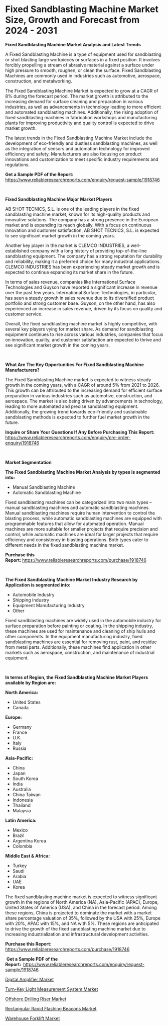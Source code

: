 <p><h1>Fixed Sandblasting Machine Market Size, Growth and Forecast from 2024 - 2031</h1></p><p><strong>Fixed Sandblasting Machine Market Analysis and Latest Trends</strong></p>
<p><p>A Fixed Sandblasting Machine is a type of equipment used for sandblasting or shot blasting large workpieces or surfaces in a fixed position. It involves forcibly propelling a stream of abrasive material against a surface under high pressure to smooth, roughen, or clean the surface. Fixed Sandblasting Machines are commonly used in industries such as automotive, aerospace, construction, and metalworking.</p><p>The Fixed Sandblasting Machine Market is expected to grow at a CAGR of 8% during the forecast period. The market growth is attributed to the increasing demand for surface cleaning and preparation in various industries, as well as advancements in technology leading to more efficient and automated sandblasting machines. Additionally, the rising adoption of fixed sandblasting machines in fabrication workshops and manufacturing plants for improving productivity and quality control is expected to drive market growth.</p><p>The latest trends in the Fixed Sandblasting Machine Market include the development of eco-friendly and dustless sandblasting machines, as well as the integration of sensors and automation technology for improved efficiency and safety. Manufacturers are also focusing on product innovations and customization to meet specific industry requirements and regulations.</p></p>
<p><strong>Get a Sample PDF of the Report:&nbsp;</strong> <a href="https://www.reliableresearchreports.com/enquiry/request-sample/1918746">https://www.reliableresearchreports.com/enquiry/request-sample/1918746</a></p>
<p>&nbsp;</p>
<p><strong>Fixed Sandblasting Machine Major Market Players</strong></p>
<p><p>AB SHOT TECNICS, S.L. is one of the leading players in the fixed sandblasting machine market, known for its high-quality products and innovative solutions. The company has a strong presence in the European market and is expanding its reach globally. With a focus on continuous innovation and customer satisfaction, AB SHOT TECNICS, S.L. is expected to see significant market growth in the coming years.</p><p>Another key player in the market is CLEMCO INDUSTRIES, a well-established company with a long history of providing top-of-the-line sandblasting equipment. The company has a strong reputation for durability and reliability, making it a preferred choice for many industrial applications. CLEMCO INDUSTRIES has been experiencing steady market growth and is expected to continue expanding its market share in the future.</p><p>In terms of sales revenue, companies like International Surface Technologies and Guyson have reported a significant increase in revenue over the past few years. International Surface Technologies, in particular, has seen a steady growth in sales revenue due to its diversified product portfolio and strong customer base. Guyson, on the other hand, has also experienced an increase in sales revenue, driven by its focus on quality and customer service.</p><p>Overall, the fixed sandblasting machine market is highly competitive, with several key players vying for market share. As demand for sandblasting equipment continues to rise across various industries, companies that focus on innovation, quality, and customer satisfaction are expected to thrive and see significant market growth in the coming years.</p></p>
<p>&nbsp;</p>
<p><strong>What Are The Key Opportunities For Fixed Sandblasting Machine Manufacturers?</strong></p>
<p><p>The Fixed Sandblasting Machine market is expected to witness steady growth in the coming years, with a CAGR of around 5% from 2021 to 2026. This growth can be attributed to the increasing demand for efficient surface preparation in various industries such as automotive, construction, and aerospace. The market is also being driven by advancements in technology, leading to more automated and precise sandblasting equipment. Additionally, the growing trend towards eco-friendly and sustainable sandblasting methods is expected to further fuel market growth in the future.</p></p>
<p><strong>Inquire or Share Your Questions If Any Before Purchasing This Report:</strong> <a href="https://www.reliableresearchreports.com/enquiry/pre-order-enquiry/1918746">https://www.reliableresearchreports.com/enquiry/pre-order-enquiry/1918746</a></p>
<p>&nbsp;</p>
<p><strong>Market Segmentation</strong></p>
<p><strong>The Fixed Sandblasting Machine Market Analysis by types is segmented into:</strong></p>
<p><ul><li>Manual Sandblasting Machine</li><li>Automatic Sandblasting Machine</li></ul></p>
<p><p>Fixed sandblasting machines can be categorized into two main types – manual sandblasting machines and automatic sandblasting machines. Manual sandblasting machines require human intervention to control the blasting process, while automatic sandblasting machines are equipped with programmable features that allow for automated operation. Manual machines are more suitable for smaller projects that require precision and control, while automatic machines are ideal for larger projects that require efficiency and consistency in blasting operations. Both types cater to different needs in the fixed sandblasting machine market.</p></p>
<p><strong>Purchase this Report:&nbsp;</strong><a href="https://www.reliableresearchreports.com/purchase/1918746">https://www.reliableresearchreports.com/purchase/1918746</a></p>
<p>&nbsp;</p>
<p><strong>The Fixed Sandblasting Machine Market Industry Research by Application is segmented into:</strong></p>
<p><ul><li>Automobile Industry</li><li>Shipping Industry</li><li>Equipment Manufacturing Industry</li><li>Other</li></ul></p>
<p><p>Fixed sandblasting machines are widely used in the automobile industry for surface preparation before painting or coating. In the shipping industry, these machines are used for maintenance and cleaning of ship hulls and other components. In the equipment manufacturing industry, fixed sandblasting machines are essential for removing rust, paint, and residue from metal parts. Additionally, these machines find application in other markets such as aerospace, construction, and maintenance of industrial equipment.</p></p>
<p>&nbsp;</p>
<p><strong>In terms of Region, the Fixed Sandblasting Machine Market Players available by Region are:</strong></p>
<p>
    <p> <strong> North America: </strong>
        <ul>
            <li>United States</li>
            <li>Canada</li>
        </ul>
        </p> 
    <p> <strong> Europe: </strong>
        <ul>
            <li>Germany</li>
            <li>France</li>
            <li>U.K.</li>
            <li>Italy</li>
            <li>Russia</li>
        </ul>
        </p> 
    <p> <strong> Asia-Pacific: </strong>
        <ul>
            <li>China</li>
            <li>Japan</li>
            <li>South Korea</li>
            <li>India</li>
            <li>Australia</li>
            <li>China Taiwan</li>
            <li>Indonesia</li>
            <li>Thailand</li>
            <li>Malaysia</li>
        </ul>
        </p> 
    <p> <strong> Latin America: </strong>
        <ul>
            <li>Mexico</li>
            <li>Brazil</li>
            <li>Argentina Korea</li>
            <li>Colombia</li>
        </ul>
        </p> 
    <p> <strong> Middle East & Africa: </strong>
        <ul>
            <li>Turkey</li>
            <li>Saudi</li>
            <li>Arabia</li>
            <li>UAE</li>
            <li>Korea</li>
        </ul>
    </p>
    </p>
<p><p>The fixed sandblasting machine market is expected to witness significant growth in the regions of North America (NA), Asia-Pacific (APAC), Europe, United States of America (USA), and China in the forecast period. Among these regions, China is projected to dominate the market with a market share percentage valuation of 35%, followed by the USA with 25%, Europe with 20%, APAC with 15%, and NA with 5%. These regions are anticipated to drive the growth of the fixed sandblasting machine market due to increasing industrialization and infrastructural development activities.</p></p>
<p><strong>Purchase this Report: </strong><a href="https://www.reliableresearchreports.com/purchase/1918746">https://www.reliableresearchreports.com/purchase/1918746</a></p>
<p>&nbsp;<strong>Get a Sample PDF of the Report:&nbsp;&nbsp;</strong><a href="https://www.reliableresearchreports.com/enquiry/request-sample/1918746">https://www.reliableresearchreports.com/enquiry/request-sample/1918746</a></p>
<p><strong></strong></p>
<p><p><a href="https://gentle-editor-9db.notion.site/Global-Digital-Amplifier-Market-Size-and-Market-Trends-Insights-and-Projections-from-2024-to-2031-e50bb6705c3c4cf98f3b3997ca5386ff">Digital Amplifier Market</a></p><p><a href="https://spotless-saver-8fd.notion.site/Turn-Key-Light-Measurement-System-Market-Growth-Market-Trends-COVID-19-Impact-and-Forecasts-for-p-374be59f448349a79e56a53296201b8b">Turn-Key Light Measurement System Market</a></p><p><a href="https://cautious-neon-760.notion.site/Offshore-Drilling-Riser-Market-Size-Share-Trends-Analysis-Report-By-Material-By-Type-By-End-use-8994ba280b9d4b6984ccbd28a2f1d550">Offshore Drilling Riser Market</a></p><p><a href="https://view.publitas.com/reportprime-1/rectangular-rapid-flashing-beacons-market-centers-on-aspects-such-as-market-growth-market-share-market-opportunity-and-projected-forecasts-spanning-from-2024-to-2031/">Rectangular Rapid Flashing Beacons Market</a></p><p><a href="https://view.publitas.com/reportprime-1/warehouse-forklift-market-size-focuses-on-market-dynamics-in-depth-analysis-and-future-projections-of-its-market-forecasted-for-period-from-2024-to-2031/">Warehouse Forklift Market</a></p></p>